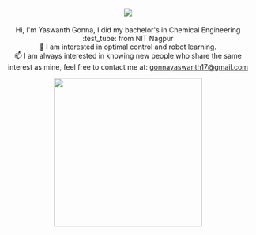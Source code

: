 

<h1 align="center">
  <a href="https://git.io/typing-svg">
    <img src="https://readme-typing-svg.herokuapp.com/?lines=Hello,+There!+👋;This+is+Yaswanth....;Nice+to+meet+you!&center=true&size=30">
  </a>
</h1>


<p align="center">
  Hi, I'm Yaswanth Gonna, I did my bachelor's in Chemical Engineering :test_tube: from NIT Nagpur

  <br>
  🤖 I am interested in optimal control and robot learning.
  <br>
  📫 I am always interested in knowing new people who share the same interest as mine, feel free to contact me at: <a href="mailto: gonnayaswanth17@gmail.com">gonnayaswanth17@gmail.com</a>
  
</p>


<p align="center">
                       <img src="https://github.com/user-attachments/assets/d4c4f8ca-6b66-4642-8942-c3cd114fbf2c" width="300" height="300">



</p>


